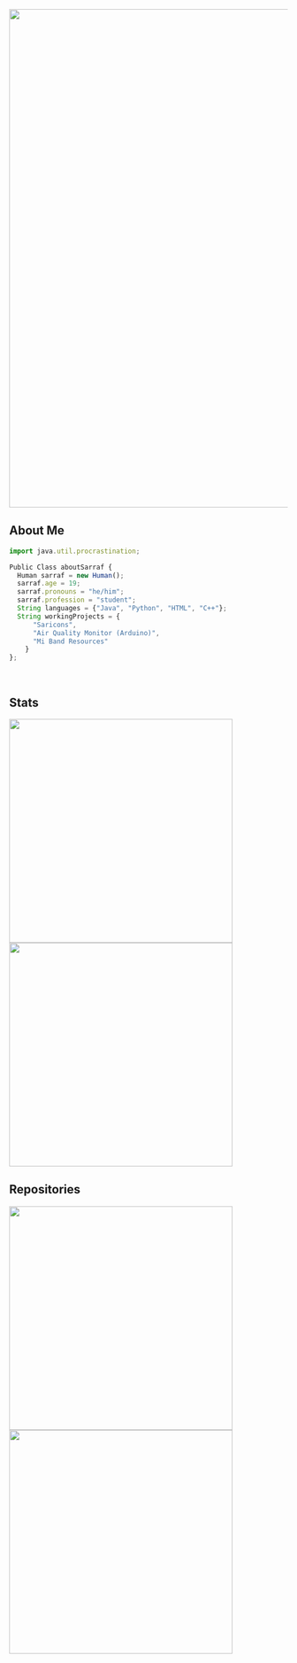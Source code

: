 <img width="900" src="https://user-images.githubusercontent.com/61262059/183996211-ab7ce45a-834c-428a-89a3-3127e0c06a19.png">

## About Me

```js
import java.util.procrastination;

Public Class aboutSarraf {
  Human sarraf = new Human();
  sarraf.age = 19;
  sarraf.pronouns = "he/him";
  sarraf.profession = "student";
  String languages = {"Java", "Python", "HTML", "C++"};
  String workingProjects = {
      "Saricons",
      "Air Quality Monitor (Arduino)",
      "Mi Band Resources"
    }
};
```
<br>

## Stats
<img align="left" width="404" src="https://github-readme-stats.vercel.app/api?username=SARRAF-5757&count_private=true&show_icons=true&theme=tokyonight">
<img aligh="right" width="404" src="https://github-readme-stats.vercel.app/api/top-langs/?username=SARRAF-5757&layout=compact&count_private=true&theme=tokyonight">

<br>

## Repositories
<img align="left" width="404" src="https://github-readme-stats.vercel.app/api/pin/?username=SARRAF-5757&repo=Saricons&theme=radical">
<img align="left" width="404" src="https://github-readme-stats.vercel.app/api/pin/?username=felixcreate&repo=Air-Quality-Arduino&theme=radical">
